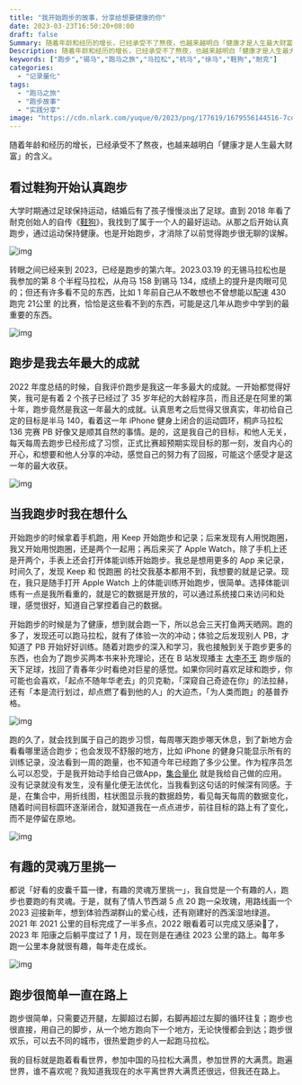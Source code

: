 ```yaml
---
title: "我开始跑步的故事，分享给想要健康的你"
date: 2023-03-23T16:50:20+08:00
draft: false
Summary: 随着年龄和经历的增长，已经承受不了熬夜，也越来越明白「健康才是人生最大财富」的含义。大学时期通过足球保持运动，结婚后有了孩子慢慢淡出了足球。直到2018年看了耐克创始人的自传《鞋狗》，我找到了属于一个人的最好运动，从那之后开始认真跑步。
Description: 随着年龄和经历的增长，已经承受不了熬夜，也越来越明白「健康才是人生最大财富」的含义。大学时期通过足球保持运动，结婚后有了孩子慢慢淡出了足球。直到2018年看了耐克创始人的自传《鞋狗》，我找到了属于一个人的最好运动，从那之后开始认真跑步。
keywords: ["跑步","锡马","跑马之旅","马拉松","杭马","徐马","鞋狗","耐克"]
categories:
  - "记录量化"
tags:
  - "跑马之旅"
  - "跑步故事"
  - "实践分享"
image: "https://cdn.nlark.com/yuque/0/2023/png/177619/1679556144516-7cdc2290-a43a-4d87-bd02-bb1cf31e6580.png"
---
```


随着年龄和经历的增长，已经承受不了熬夜，也越来越明白「健康才是人生最大财富」的含义。

## 看过鞋狗开始认真跑步

大学时期通过足球保持运动，结婚后有了孩子慢慢淡出了足球。直到 2018 年看了耐克创始人的自传《[鞋狗](https://book.douban.com/subject/26860776/)》，我找到了属于一个人的最好运动。从那之后开始认真跑步，通过运动保持健康。也是开始跑步，才消除了以前觉得跑步很无聊的误解。

![img](https://cdn.nlark.com/yuque/0/2023/png/177619/1679556144516-7cdc2290-a43a-4d87-bd02-bb1cf31e6580.png)

转眼之间已经来到 2023，已经是跑步的第六年。2023.03.19 的无锡马拉松也是我参加的第 8 个半程马拉松，从舟马 158 到锡马 134，成绩上的提升是肉眼可见的；但还有许多看不见的东西，比如 1 年前自己从不敢想也不曾想能以配速 430 跑完 21公里 的比赛，恰恰是这些看不到的东西，可能是这几年从跑步中学到的最重要的东西。

![img](https://cdn.nlark.com/yuque/0/2023/png/177619/1679561173509-82860128-2854-4cc1-9e6c-0f0c97c718e1.png)

## 跑步是我去年最大的成就

2022 年度总结的时候，自我评价跑步是我这一年多最大的成就。一开始都觉得好笑，我可是有着 2 个孩子已经过了 35 岁年纪的大龄程序员，而且还是在阿里的第十年，跑步竟然是我这一年最大的成就。认真思考之后觉得又很真实，年初给自己定的目标是半马 140，看着这一年 iPhone 健身上闭合的运动圆环，桐庐马拉松 136 完赛 PB 好像又是顺其自然的事情。是的，这是我自己的目标，和他人无关，每天每周去跑步已经形成了习惯，正式比赛超预期实现目标的那一刻，发自内心的开心，和想要和他人分享的冲动，感觉自己的努力有了回报，可能这个感受才是这一年的最大收获。

![img](https://cdn.nlark.com/yuque/0/2023/jpeg/177619/1679556348352-1bfa1ab0-6239-4295-876d-b30d61544e09.jpeg)

## 当我跑步时我在想什么

开始跑步的时候拿着手机跑，用 Keep 开始跑步和记录；后来发现有人用悦跑圈，我又开始用悦跑圈，还是两个一起用；再后来买了 Apple Watch，除了手机上还是开两个，手表上还会打开体能训练开始跑步。我总是想用更多的 App 来记录，时间久了，发现 Keep 和 悦跑圈 的社交我基本都用不到，我想要的就是记录。现在，我只是随手打开 Apple Watch 上的体能训练开始跑步，很简单。选择体能训练有一点是我所看重的，就是它的数据是开放的，可以通过系统接口来访问和处理，感觉很好，知道自己掌控着自己的数据。 

开始跑步的时候是为了健康，想到就会跑一下，所以总会三天打鱼两天晒网。跑的多了，发现还可以跑马拉松，就有了体验一次的冲动；体验之后发现别人 PB，才知道了 PB 开始好好训练。随着对跑步的深入和学习，我也接触到关于跑步更多的东西，也会为了跑步买两本书来补充理论，还在 B 站发现播主 [大李不王](https://space.bilibili.com/497902760) 跑步版的天下足球，找回了青春年少时看绝对巨星的感觉。如果你同时喜欢足球和跑步，你可能也会喜欢，「起点不随年华老去」的贝克勒，「深窥自己奇迹在你」的法拉赫，还有「本是流行划过，却点燃了看到他的人」的大迫杰，「为人类而跑」的基普乔格。

![img](https://cdn.nlark.com/yuque/0/2023/png/177619/1679557118932-d1de9e0a-ab08-4e5b-b05e-c0669a802c5e.png)

跑的久了，就会找到属于自己的跑步习惯，每周哪天跑步哪天休息，到了新地方会看看哪里适合跑步；也会发现不舒服的地方，比如 iPhone 的健身只能显示所有的训练记录，没法看到一周的跑量，也不知道今年已经跑了多少公里。作为程序员怎么可以忍受，于是我开始动手给自己做App，[集合量化](https://t.cmcn.me/app) 就是我给自己做的应用。没有记录就没有发生，没有量化便无法优化，当我看到这句话的时候深有同感。于是，在集合中，用折线图，柱状图显示我的数据趋势，看见每天每周的数据变化，随着时间目标圆环逐渐闭合，就知道我在一点点进步，前往目标的路上有了变化，而不是停留在原地。

![img](https://cdn.nlark.com/yuque/0/2023/png/177619/1679554925576-a2426f6f-f4d1-4620-99bc-0b1439e52631.png)

## 有趣的灵魂万里挑一

都说「好看的皮囊千篇一律，有趣的灵魂万里挑一」，我自觉是一个有趣的人，跑步也要跑的有灵魂。于是，就有了情人节西湖 5 点 20 跑一朵玫瑰，用路线画一个 2023 迎接新年，想到体验西湖群山的爱心线，还有刚建好的西溪湿地绿道。2021 年 2021 公里的目标完成了一半多点，2022 眼看着可以完成又感染🐑了，2023 年 阳康之后躺平度过了 1 月，现在则是在通往 2023 公里的路上。每年多跑一公里本身就很有趣，每年走在成长。

![img](https://cdn.nlark.com/yuque/0/2023/png/177619/1679556825155-b0d0fba9-d82e-4391-bec6-606e372285f1.png)

## 跑步很简单一直在路上

跑步很简单，只需要迈开腿，左脚超过右脚，右脚再超过左脚的循环往复；跑步也很直接，用自己的脚步，从一个地方跑向下一个地方，无论快慢都会到达；跑步很欢乐，可以去不同的城市，很热爱跑步的人一起跑马拉松。

我的目标就是跑着看看世界，参加中国的马拉松大满贯，参加世界的大满贯。跑遍世界，谁不喜欢呢？我知道我现在的水平离世界大满贯还很远，但我还在路上。